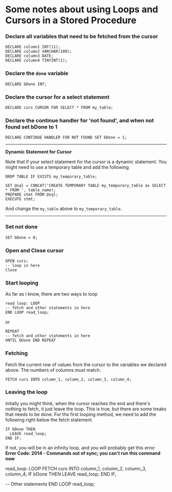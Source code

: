 # Some notes about using Loops and Cursors in a Stored Procedure

### Declare all variables that need to be fetched from the cursor
```
DECLARE column1 INT(11);
DECLARE column2 VARCHAR(100);
DECLARE column3 DATE;
DECLARE column4 TINYINT(1);
```

### Declare the `done` variable
```
DECLARE bDone INT;
```

### Declare the cursor for a select statement
```
DECLARE curs CURSOR FOR SELECT * FROM my_table;
```

### Declare the continue handler for 'not found', and when not found set bDone to 1
```
DECLARE CONTINUE HANDLER FOR NOT FOUND SET bDone = 1;
```

***

**Dynamic Statement for Cursor**

Note that if your select statement for the cursor is a dynamic statement. You might need to use a temporary table and add the following

```
DROP TABLE IF EXISTS my_temporary_table;

SET @sql = CONCAT('CREATE TEMPORARY TABLE my_temporary_table as SELECT * FROM ', table_name);
PREPARE stmt FROM @sql;
EXECUTE stmt;
```

And change the `my_table` above to `my_temporary_table`.
  
***

### Set not done
```
SET bDone = 0;
```

### Open and Close cursor
```
OPEN curs;
-- loop in here
Close
```

### Start looping

As far as I know, there are two ways to loop

```
read_loop: LOOP
-- fetch and other statements in here
END LOOP read_loop;
```
or
```
REPEAT
-- fetch and other statements in here
UNTIL bDone END REPEAT
```

### Fetching
Fetch the current row of values from the cursor to the variables we declared above. The numbers of columns must match.
```
FETCH curs INTO column_1, column_2, column_3, column_4;
```

### Leaving the loop
Initally you might think, when the cursor reaches the end and there's nothing to fetch, it just leave the loop. This is true, but there are some treaks that needs to be done.
For the first looping method, we need to add the following right below the fetch statement.
```
IF bDone THEN
  LEAVE read_loop;
END IF;
```
If not, you will be in an infinity loop, and you will probably get this error **Error Code: 2014 - Commands out of sync; you can't run this command now**

read_loop: LOOP
  FETCH curs INTO column_1, column_2, column_3, column_4;
  IF bDone THEN
    LEAVE read_loop;
  END IF;
  
  -- Other statements
END LOOP read_loop;
```



